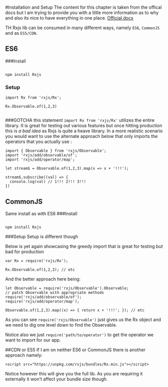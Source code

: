 #Installation and Setup
The content for this chapter is taken from the offical docs but I am trying to provide you with a little more information as to why and also its nice to have everything in one place. [Official docs](https://github.com/ReactiveX/rxjs)

TH Rxjs lib can be consumed in many different ways, namely `ES6`, `CommonJS` and as `ES5/CDN`.

## ES6

###Install
```

npm install Rxjs

```

### Setup
```
import Rx from 'rxjs/Rx';

Rx.Observable.of(1,2,3)


```

###GOTCHA 
this statement `import Rx from 'rxjs/Rx'` utilizes the entire library. It is great for testing out various features but once hitting production this is *a bad idea* as Rxjs is quite a heave library. In a more realistic scenario you would want to use the alternate approach below that only imports the operators that you actually use :

```
import { Observable } from 'rxjs/Observable';
import 'rxjs/add/observable/of';
import 'rxjs/add/operator/map';

let stream$ = Observable.of(1,2,3).map(x => x + '!!!'); 

stream$.subscribe((val) => {
  console.log(val) // 1!!! 2!!! 3!!!
})
```

## CommonJS
Same install as with ES6
###Install
```

npm install Rxjs

```

###Setup
Setup is different though

Below is yet again showcasing the greedy import that is great for testing but bad for production
```
var Rx = require('rxjs/Rx');

Rx.Observable.of(1,2,3); // etc
```

And the better approach here being:

```
let Observable = require('rxjs/Observable').Observable;
// patch Observable with appropriate methods
require('rxjs/add/observable/of');
require('rxjs/add/operator/map');

Observable.of(1,2,3).map((x) => { return x + '!!!'; }); // etc
```

As you can see `require('rxjs/Observable')` just gives us the Rx object and we need to dig one level down to find the Observable.

Notice also we just `require('path/to/operator')` to get the operator we want to import for our app.

##CDN or ES5
If I am on neither ES6 or CommonJS there is another approach namely:

```
<script src="https://unpkg.com/rxjs/bundles/Rx.min.js"></script>
```

Notice however this will give you the full lib. As you are requiring it externally it won't affect your bundle size though.



